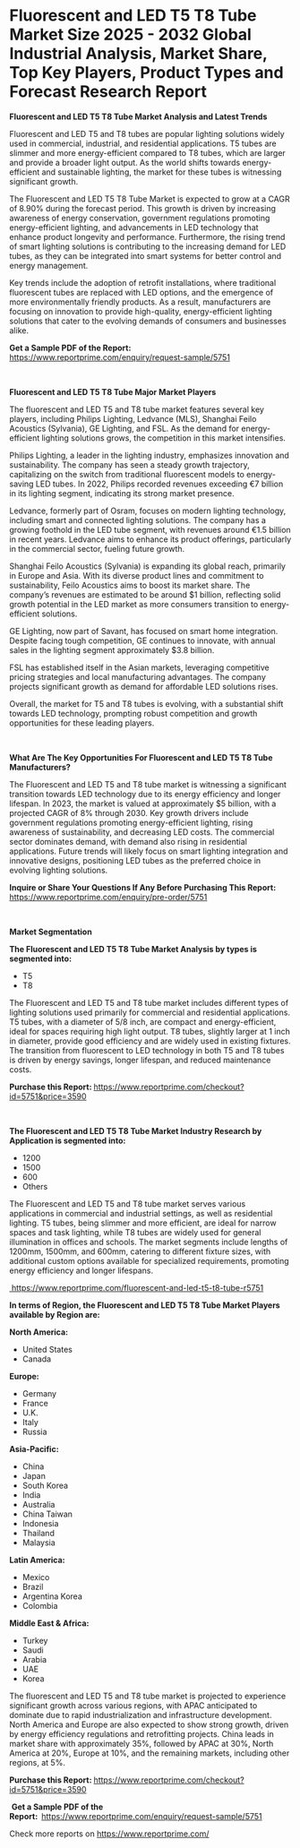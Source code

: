 <p><h1>Fluorescent and LED T5 T8 Tube Market Size 2025 - 2032 Global Industrial Analysis, Market Share, Top Key Players, Product Types and Forecast Research Report</h1></p><p><strong>Fluorescent and LED T5 T8 Tube Market Analysis and Latest Trends</strong></p>
<p><p>Fluorescent and LED T5 and T8 tubes are popular lighting solutions widely used in commercial, industrial, and residential applications. T5 tubes are slimmer and more energy-efficient compared to T8 tubes, which are larger and provide a broader light output. As the world shifts towards energy-efficient and sustainable lighting, the market for these tubes is witnessing significant growth.</p><p>The Fluorescent and LED T5 T8 Tube Market is expected to grow at a CAGR of 8.90% during the forecast period. This growth is driven by increasing awareness of energy conservation, government regulations promoting energy-efficient lighting, and advancements in LED technology that enhance product longevity and performance. Furthermore, the rising trend of smart lighting solutions is contributing to the increasing demand for LED tubes, as they can be integrated into smart systems for better control and energy management.</p><p>Key trends include the adoption of retrofit installations, where traditional fluorescent tubes are replaced with LED options, and the emergence of more environmentally friendly products. As a result, manufacturers are focusing on innovation to provide high-quality, energy-efficient lighting solutions that cater to the evolving demands of consumers and businesses alike.</p></p>
<p><strong>Get a Sample PDF of the Report:&nbsp;</strong> <a href="https://www.reportprime.com/enquiry/request-sample/5751?utm_campaign=3514&utm_medium=2&utm_source=Github&utm_content=ia&utm_term=19032025&utm_id=fluorescent-and-led-t5-t8-tube">https://www.reportprime.com/enquiry/request-sample/5751</a></p>
<p>&nbsp;</p>
<p><strong>Fluorescent and LED T5 T8 Tube Major Market Players</strong></p>
<p><p>The fluorescent and LED T5 and T8 tube market features several key players, including Philips Lighting, Ledvance (MLS), Shanghai Feilo Acoustics (Sylvania), GE Lighting, and FSL. As the demand for energy-efficient lighting solutions grows, the competition in this market intensifies.</p><p>Philips Lighting, a leader in the lighting industry, emphasizes innovation and sustainability. The company has seen a steady growth trajectory, capitalizing on the switch from traditional fluorescent models to energy-saving LED tubes. In 2022, Philips recorded revenues exceeding €7 billion in its lighting segment, indicating its strong market presence.</p><p>Ledvance, formerly part of Osram, focuses on modern lighting technology, including smart and connected lighting solutions. The company has a growing foothold in the LED tube segment, with revenues around €1.5 billion in recent years. Ledvance aims to enhance its product offerings, particularly in the commercial sector, fueling future growth.</p><p>Shanghai Feilo Acoustics (Sylvania) is expanding its global reach, primarily in Europe and Asia. With its diverse product lines and commitment to sustainability, Feilo Acoustics aims to boost its market share. The company’s revenues are estimated to be around $1 billion, reflecting solid growth potential in the LED market as more consumers transition to energy-efficient solutions.</p><p>GE Lighting, now part of Savant, has focused on smart home integration. Despite facing tough competition, GE continues to innovate, with annual sales in the lighting segment approximately $3.8 billion. </p><p>FSL has established itself in the Asian markets, leveraging competitive pricing strategies and local manufacturing advantages. The company projects significant growth as demand for affordable LED solutions rises.</p><p>Overall, the market for T5 and T8 tubes is evolving, with a substantial shift towards LED technology, prompting robust competition and growth opportunities for these leading players.</p></p>
<p>&nbsp;</p>
<p><strong>What Are The Key Opportunities For Fluorescent and LED T5 T8 Tube Manufacturers?</strong></p>
<p><p>The Fluorescent and LED T5 and T8 tube market is witnessing a significant transition towards LED technology due to its energy efficiency and longer lifespan. In 2023, the market is valued at approximately $5 billion, with a projected CAGR of 8% through 2030. Key growth drivers include government regulations promoting energy-efficient lighting, rising awareness of sustainability, and decreasing LED costs. The commercial sector dominates demand, with demand also rising in residential applications. Future trends will likely focus on smart lighting integration and innovative designs, positioning LED tubes as the preferred choice in evolving lighting solutions.</p></p>
<p><strong>Inquire or Share Your Questions If Any Before Purchasing This Report:</strong> <a href="https://www.reportprime.com/enquiry/pre-order/5751?utm_campaign=3514&utm_medium=2&utm_source=Github&utm_content=ia&utm_term=19032025&utm_id=fluorescent-and-led-t5-t8-tube">https://www.reportprime.com/enquiry/pre-order/5751</a></p>
<p>&nbsp;</p>
<p><strong>Market Segmentation</strong></p>
<p><strong>The Fluorescent and LED T5 T8 Tube Market Analysis by types is segmented into:</strong></p>
<p><ul><li>T5</li><li>T8</li></ul></p>
<p><p>The Fluorescent and LED T5 and T8 tube market includes different types of lighting solutions used primarily for commercial and residential applications. T5 tubes, with a diameter of 5/8 inch, are compact and energy-efficient, ideal for spaces requiring high light output. T8 tubes, slightly larger at 1 inch in diameter, provide good efficiency and are widely used in existing fixtures. The transition from fluorescent to LED technology in both T5 and T8 tubes is driven by energy savings, longer lifespan, and reduced maintenance costs.</p></p>
<p><strong>Purchase this Report:&nbsp;</strong><a href="https://www.reportprime.com/checkout?id=5751&price=3590&utm_campaign=3514&utm_medium=2&utm_source=Github&utm_content=ia&utm_term=19032025&utm_id=fluorescent-and-led-t5-t8-tube">https://www.reportprime.com/checkout?id=5751&price=3590</a></p>
<p>&nbsp;</p>
<p><strong>The Fluorescent and LED T5 T8 Tube Market Industry Research by Application is segmented into:</strong></p>
<p><ul><li>1200</li><li>1500</li><li>600</li><li>Others</li></ul></p>
<p><p>The Fluorescent and LED T5 and T8 tube market serves various applications in commercial and industrial settings, as well as residential lighting. T5 tubes, being slimmer and more efficient, are ideal for narrow spaces and task lighting, while T8 tubes are widely used for general illumination in offices and schools. The market segments include lengths of 1200mm, 1500mm, and 600mm, catering to different fixture sizes, with additional custom options available for specialized requirements, promoting energy efficiency and longer lifespans.</p></p>
<p><a href="https://www.reportprime.com/fluorescent-and-led-t5-t8-tube-r5751?utm_campaign=3514&utm_medium=2&utm_source=Github&utm_content=ia&utm_term=19032025&utm_id=fluorescent-and-led-t5-t8-tube">&nbsp;https://www.reportprime.com/fluorescent-and-led-t5-t8-tube-r5751</a></p>
<p><strong>In terms of Region, the Fluorescent and LED T5 T8 Tube Market Players available by Region are:</strong></p>
<p>
    <p> <strong> North America: </strong>
        <ul>
            <li>United States</li>
            <li>Canada</li>
        </ul>
        </p> 
    <p> <strong> Europe: </strong>
        <ul>
            <li>Germany</li>
            <li>France</li>
            <li>U.K.</li>
            <li>Italy</li>
            <li>Russia</li>
        </ul>
        </p> 
    <p> <strong> Asia-Pacific: </strong>
        <ul>
            <li>China</li>
            <li>Japan</li>
            <li>South Korea</li>
            <li>India</li>
            <li>Australia</li>
            <li>China Taiwan</li>
            <li>Indonesia</li>
            <li>Thailand</li>
            <li>Malaysia</li>
        </ul>
        </p> 
    <p> <strong> Latin America: </strong>
        <ul>
            <li>Mexico</li>
            <li>Brazil</li>
            <li>Argentina Korea</li>
            <li>Colombia</li>
        </ul>
        </p> 
    <p> <strong> Middle East & Africa: </strong>
        <ul>
            <li>Turkey</li>
            <li>Saudi</li>
            <li>Arabia</li>
            <li>UAE</li>
            <li>Korea</li>
        </ul>
    </p>
    </p>
<p><p>The fluorescent and LED T5 and T8 tube market is projected to experience significant growth across various regions, with APAC anticipated to dominate due to rapid industrialization and infrastructure development. North America and Europe are also expected to show strong growth, driven by energy efficiency regulations and retrofitting projects. China leads in market share with approximately 35%, followed by APAC at 30%, North America at 20%, Europe at 10%, and the remaining markets, including other regions, at 5%.</p></p>
<p><strong>Purchase this Report: </strong><a href="https://www.reportprime.com/checkout?id=5751&price=3590&utm_campaign=3514&utm_medium=2&utm_source=Github&utm_content=ia&utm_term=19032025&utm_id=fluorescent-and-led-t5-t8-tube">https://www.reportprime.com/checkout?id=5751&price=3590</a></p>
<p>&nbsp;<strong>Get a Sample PDF of the Report:&nbsp;&nbsp;</strong><a href="https://www.reportprime.com/enquiry/request-sample/5751?utm_campaign=3514&utm_medium=2&utm_source=Github&utm_content=ia&utm_term=19032025&utm_id=fluorescent-and-led-t5-t8-tube">https://www.reportprime.com/enquiry/request-sample/5751</a></p>
<p><strong></strong></p>
<p>Check more reports on <a href="https://www.reportprime.com/?utm_campaign=3514&utm_medium=2&utm_source=Github&utm_content=ia&utm_term=19032025&utm_id=fluorescent-and-led-t5-t8-tube">https://www.reportprime.com/</a></p>
